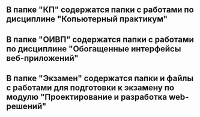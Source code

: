 ## В папке "КП" содержатся папки с работами по дисциплине "Копьютерный практикум"

## В папке "ОИВП" содержатся папки с работами по дисциплине "Обогащенные интерфейсы веб-приложений"

## В папке "Экзамен" содержатся папки и файлы с работами для подготовки к экзамену по модулю "Проектирование и разработка web-решений"
